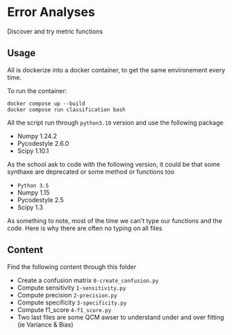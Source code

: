 # Error Analyses

Discover and try metric functions

## Usage
All is dockerize into a docker container, to get the same environement every time.

To run the container:
```
docker compose up --build
docker compose run classification bash
```

All the script run through `python3.10` version and use the following package
* Numpy 1.24.2
* Pycodestyle 2.6.0
* Scipy 1.10.1

As the school ask to code with the following version, it could be that some synthaxe are deprecated or some method or functions too
* `Python 3.5`
* Numpy 1.15
* Pycodestyle 2.5
* Scipy 1.3

As something to note, most of the time we can't type our functions and the code. Here is why there are often no typing on all files

## Content
Find the following content through this folder
* Create a confusion matrix `0-create_confusion.py`
* Compute sensitivity `1-sensitivity.py`
* Compute precision `2-precision.py`
* Compute specificity `3-specificity.py`
* Compute f1_score `4-f1_score.py`
* Two last files are some QCM awser to understand under and over fitting (ie Variance & Bias)
